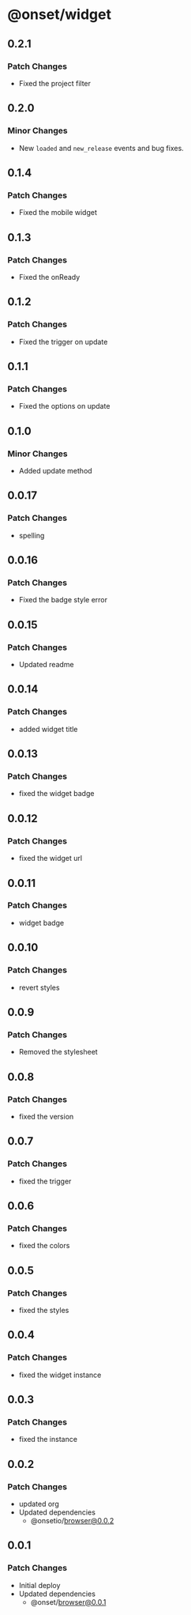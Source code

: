 # @onset/widget

## 0.2.1

### Patch Changes

- Fixed the project filter

## 0.2.0

### Minor Changes

- New `loaded` and `new_release` events and bug fixes.

## 0.1.4

### Patch Changes

- Fixed the mobile widget

## 0.1.3

### Patch Changes

- Fixed the onReady

## 0.1.2

### Patch Changes

- Fixed the trigger on update

## 0.1.1

### Patch Changes

- Fixed the options on update

## 0.1.0

### Minor Changes

- Added update method

## 0.0.17

### Patch Changes

- spelling

## 0.0.16

### Patch Changes

- Fixed the badge style error

## 0.0.15

### Patch Changes

- Updated readme

## 0.0.14

### Patch Changes

- added widget title

## 0.0.13

### Patch Changes

- fixed the widget badge

## 0.0.12

### Patch Changes

- fixed the widget url

## 0.0.11

### Patch Changes

- widget badge

## 0.0.10

### Patch Changes

- revert styles

## 0.0.9

### Patch Changes

- Removed the stylesheet

## 0.0.8

### Patch Changes

- fixed the version

## 0.0.7

### Patch Changes

- fixed the trigger

## 0.0.6

### Patch Changes

- fixed the colors

## 0.0.5

### Patch Changes

- fixed the styles

## 0.0.4

### Patch Changes

- fixed the widget instance

## 0.0.3

### Patch Changes

- fixed the instance

## 0.0.2

### Patch Changes

- updated org
- Updated dependencies
  - @onsetio/browser@0.0.2

## 0.0.1

### Patch Changes

- Initial deploy
- Updated dependencies
  - @onset/browser@0.0.1
